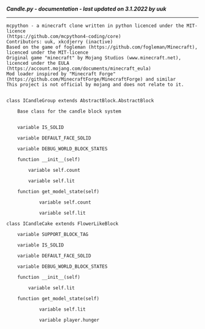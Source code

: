 ***Candle.py - documentation - last updated on 3.1.2022 by uuk***
___

    mcpython - a minecraft clone written in python licenced under the MIT-licence 
    (https://github.com/mcpython4-coding/core)
    Contributors: uuk, xkcdjerry (inactive)
    Based on the game of fogleman (https://github.com/fogleman/Minecraft), licenced under the MIT-licence
    Original game "minecraft" by Mojang Studios (www.minecraft.net), licenced under the EULA
    (https://account.mojang.com/documents/minecraft_eula)
    Mod loader inspired by "Minecraft Forge" (https://github.com/MinecraftForge/MinecraftForge) and similar
    This project is not official by mojang and does not relate to it.


    class ICandleGroup extends AbstractBlock.AbstractBlock
        
        Base class for the candle block system


        variable IS_SOLID

        variable DEFAULT_FACE_SOLID

        variable DEBUG_WORLD_BLOCK_STATES

        function __init__(self)

            variable self.count

            variable self.lit

        function get_model_state(self)

                variable self.count

                variable self.lit

    class ICandleCake extends FlowerLikeBlock

        variable SUPPORT_BLOCK_TAG

        variable IS_SOLID

        variable DEFAULT_FACE_SOLID

        variable DEBUG_WORLD_BLOCK_STATES

        function __init__(self)

            variable self.lit

        function get_model_state(self)

                variable self.lit

                variable player.hunger